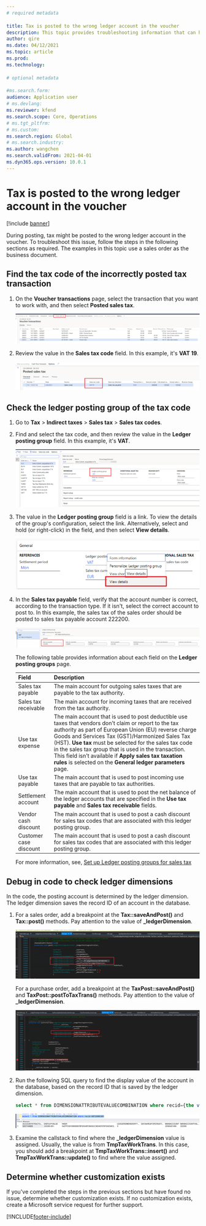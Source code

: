 ```yaml
---
# required metadata

title: Tax is posted to the wrong ledger account in the voucher
description: This topic provides troubleshooting information that can help when tax is posted to the wrong ledger account in the voucher.
author: qire
ms.date: 04/12/2021
ms.topic: article
ms.prod: 
ms.technology: 

# optional metadata

#ms.search.form:
audience: Application user
# ms.devlang: 
ms.reviewer: kfend
ms.search.scope: Core, Operations
# ms.tgt_pltfrm: 
# ms.custom: 
ms.search.region: Global
# ms.search.industry: 
ms.author: wangchen
ms.search.validFrom: 2021-04-01
ms.dyn365.ops.version: 10.0.1
---
```


# Tax is posted to the wrong ledger account in the voucher

[!include [banner](../includes/banner.md)]

During posting, tax might be posted to the wrong ledger account in the voucher. To troubleshoot this issue, follow the steps in the following sections as required. The examples in this topic use a sales order as the business document.

## Find the tax code of the incorrectly posted tax transaction

1. On the **Voucher transactions** page, select the transaction that you want to work with, and then select **Posted sales tax**.

    [![Posted sales tax button on the Voucher transactions page.](./media/tax-posted-to-wrong-ledger-account-Picture1.png)](./media/tax-posted-to-wrong-ledger-account-Picture1.png)

2. Review the value in the **Sales tax code** field. In this example, it's **VAT 19**.

    [![Sales tax code field on the Posted sales tax page.](./media/tax-posted-to-wrong-ledger-account-Picture2.png)](./media/tax-posted-to-wrong-ledger-account-Picture2.png)

## Check the ledger posting group of the tax code

1. Go to **Tax** \> **Indirect taxes** \> **Sales tax** \> **Sales tax codes**.
2. Find and select the tax code, and then review the value in the **Ledger posting group** field. In this example, it's **VAT**.

    [![Ledger posting group field on the Sales tax codes page.](./media/tax-posted-to-wrong-ledger-account-Picture3.png)](./media/tax-posted-to-wrong-ledger-account-Picture3.png)

3. The value in the **Ledger posting group** field is a link. To view the details of the group's configuration, select the link. Alternatively, select and hold (or right-click) in the field, and then select **View details**.

    [![View details command.](./media/tax-posted-to-wrong-ledger-account-Picture4.png)](./media/tax-posted-to-wrong-ledger-account-Picture4.png)

4. In the **Sales tax payable** field, verify that the account number is correct, according to the transaction type. If it isn't, select the correct account to post to. In this example, the sales tax of the sales order should be posted to sales tax payable account 222200.

    [![Sales tax payable field on the Ledger posting groups page.](./media/tax-posted-to-wrong-ledger-account-Picture5.png)](./media/tax-posted-to-wrong-ledger-account-Picture5.png)

    The following table provides information about each field on the **Ledger posting groups** page.

    | Field                  | Description |
    |------------------------|-------------|
    | Sales tax payable      | The main account for outgoing sales taxes that are payable to the tax authority. |
    | Sales tax receivable   | The main account for incoming taxes that are received from the tax authority. |
    | Use tax expense        | The main account that is used to post deductible use taxes that vendors don't claim or report to the tax authority as part of European Union (EU) reverse charge Goods and Services Tax (GST)/Harmonized Sales Tax (HST). **Use tax** must be selected for the sales tax code in the sales tax group that is used in the transaction. This field isn't available if **Apply sales tax taxation rules** is selected on the **General ledger parameters** page. |
    | Use tax payable        | The main account that is used to post incoming use taxes that are payable to tax authorities. |
    | Settlement account     | The main account that is used to post the net balance of the ledger accounts that are specified in the **Use tax payable** and **Sales tax receivable** fields. |
    | Vendor cash discount   | The main account that is used to post a cash discount for sales tax codes that are associated with this ledger posting group. |
    | Customer case discount | The main account that is used to post a cash discount for sales tax codes that are associated with this ledger posting group. |

    For more information, see, [Set up Ledger posting groups for sales tax](tasks/set-up-ledger-posting-groups-sales-tax.md)

## Debug in code to check ledger dimensions

In the code, the posting account is determined by the ledger dimension. The ledger dimension saves the record ID of an account in the database.

1. For a sales order, add a breakpoint at the **Tax::saveAndPost()** and **Tax::post()** methods. Pay attention to the value of **\_ledgerDimension**.

    [![Sales order code sample that has a breakpoint.](./media/tax-posted-to-wrong-ledger-account-Picture6.png)](./media/tax-posted-to-wrong-ledger-account-Picture6.png)

    For a purchase order, add a breakpoint at the **TaxPost::saveAndPost()** and **TaxPost::postToTaxTrans()** methods. Pay attention to the value of **\_ledgerDimension**.

    [![Purchase order code sample that has a breakpoint.](./media/tax-posted-to-wrong-ledger-account-Picture7.png)](./media/tax-posted-to-wrong-ledger-account-Picture7.png)

2. Run the following SQL query to find the display value of the account in the database, based on the record ID that is saved by the ledger dimension.

    ```sql
    select * from DIMENSIONATTRIBUTEVALUECOMBINATION where recid={the value of _ledgerDimension}
    ```

    [![Display value of the record ID.](./media/tax-posted-to-wrong-ledger-account-Picture8.png)](./media/tax-posted-to-wrong-ledger-account-Picture8.png)

3. Examine the callstack to find where the **_ledgerDimension** value is assigned. Usually, the value is from **TmpTaxWorkTrans**. In this case, you should add a breakpoint at **TmpTaxWorkTrans::insert()** and **TmpTaxWorkTrans::update()** to find where the value assigned.

## Determine whether customization exists

If you've completed the steps in the previous sections but have found no issue, determine whether customization exists. If no customization exists, create a Microsoft service request for further support.

[!INCLUDE[footer-include](../../includes/footer-banner.md)]
